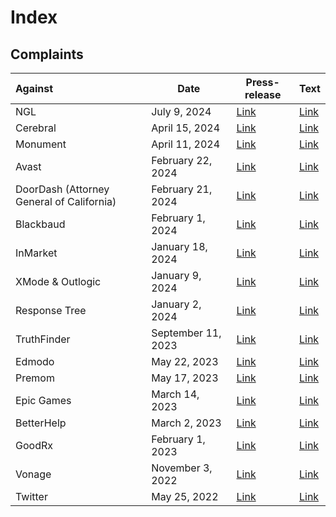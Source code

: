 # Index

## Complaints


| Against                                   | Date               | Press-release                                                                                                                                                                                         | Text                            |
| :------------------------------------------ | -------------------- | ------------------------------------------------------------------------------------------------------------------------------------------------------------------------------------------------------- | --------------------------------- |
| NGL                                       | July 9, 2024       | [Link](https://www.ftc.gov/news-events/news/press-releases/2024/07/ftc-order-will-ban-ngl-labs-its-founders-offering-anonymous-messaging-apps-kids-under-18-halt)                                     | [Link](ngl_complaint.md)                            |
| Cerebral                                  | April 15, 2024     | [Link](https://www.ftc.gov/news-events/news/press-releases/2024/04/proposed-ftc-order-will-prohibit-telehealth-firm-cerebral-using-or-disclosing-sensitive-data)                               | [Link](cerebral_complaint.md)                            |
| Monument                                  | April 11, 2024     | [Link](https://www.ftc.gov/news-events/news/press-releases/2024/04/alcohol-addiction-treatment-firm-will-be-banned-disclosing-health-data-advertising-settle-ftc)                                     | [Link](monument_complaint.md)                            |
| Avast                                     | February 22, 2024  | [Link](https://www.ftc.gov/news-events/news/press-releases/2024/02/ftc-order-will-ban-avast-selling-browsing-data-advertising-purposes-require-it-pay-165-million-over)                        | [Link](avast_complaint.md) |
| DoorDash (Attorney General of California) | February 21, 2024  | [Link](https://oag.ca.gov/news/press-releases/attorney-general-bonta-announces-settlement-doordash-investigation-finds-company)                                                                | [Link](doordash_complaint.md)                            |
| Blackbaud                                 | February 1, 2024   | [Link](https://www.ftc.gov/news-events/news/press-releases/2024/02/ftc-order-will-require-blackbaud-delete-unnecessary-data-boost-safeguards-settle-charges-its-lax)                           | [Link](blackbaud_complaint.md)                            |
| InMarket                                  | January 18, 2024   | [Link](https://www.ftc.gov/news-events/news/press-releases/2024/01/ftc-order-will-ban-inmarket-selling-precise-consumer-location-data)                                                                | [Link](inmarket_complaint.md)                            |
| XMode & Outlogic                          | January 9, 2024    | [Link](https://www.ftc.gov/news-events/news/press-releases/2024/01/ftc-order-prohibits-data-broker-x-mode-social-outlogic-selling-sensitive-location-data)                                            | [Link](xmode_complaint.md)                            |
| Response Tree                             | January 2, 2024    | [Link](https://www.ftc.gov/news-events/news/press-releases/2024/01/california-based-lead-generator-agrees-settlement-banning-it-making-or-assisting-others-making)                                    | [Link](response_tree_complaint.md)                            |
| TruthFinder                               | September 11, 2023 | [Link](https://www.ftc.gov/news-events/news/press-releases/2023/09/ftc-says-truthfinder-instant-checkmate-deceived-users-about-background-report-accuracy-violated-fcra)                              | [Link](thurthfinder_complaint.md)                            |
| Edmodo                                    | May 22, 2023       | [Link](https://www.ftc.gov/news-events/news/press-releases/2023/05/ftc-says-ed-tech-provider-edmodo-unlawfully-used-childrens-personal-information-advertising)                                       | [Link](edmodo_complaint.md)                            |
| Premom                                    | May 17, 2023       | [Link](https://www.ftc.gov/news-events/news/press-releases/2023/05/ovulation-tracking-app-premom-will-be-barred-sharing-health-data-advertising-under-proposed-ftc)                                   | [Link](premom_complaint.md)                            |
| Epic Games                                | March 14, 2023     | [Link](https://www.ftc.gov/news-events/news/press-releases/2023/03/ftc-finalizes-order-requiring-fortnite-maker-epic-games-pay-245-million-tricking-users-making)                                     | [Link](epic_games_complaint.md)                            |
| BetterHelp                                | March 2, 2023      | [Link](https://www.ftc.gov/news-events/news/press-releases/2023/03/ftc-ban-betterhelp-revealing-consumers-data-including-sensitive-mental-health-information-facebook)                         | [Link](betterhelp_complaint.md)                            |
| GoodRx                                    | February 1, 2023   | [Link](https://www.ftc.gov/news-events/news/press-releases/2023/02/ftc-enforcement-action-bar-goodrx-sharing-consumers-sensitive-health-info-advertising)                                             | [Link](goodrx_complaint.md)                            |
| Vonage                                    | November 3, 2022   | [Link](https://www.ftc.gov/news-events/news/press-releases/2022/11/ftc-action-against-vonage-results-100-million-customers-trapped-illegal-dark-patterns-junk-fees-when-trying-cancel-service) | [Link](vonage_complaint.md)                            |
| Twitter                                   | May 25, 2022       | [Link](https://www.ftc.gov/news-events/news/press-releases/2022/05/ftc-charges-twitter-deceptively-using-account-security-data-sell-targeted-ads)                                                     | [Link](twitter_complaint.md)                            |
